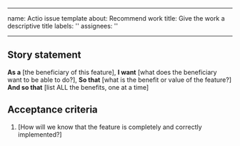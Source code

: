 <!-- SPDX-License-Identifier: Apache-2.0 -->

---
name: Actio issue template
about: Recommend work
title: Give the work a descriptive title
labels: ''
assignees: ''

---

## Story statement

**As a** [the beneficiary of this feature],
**I want** [what does the beneficiary want to be able to do?],
**So that** [what is the benefit or value of the feature?]
**And so that** [list ALL the benefits, one at a time]

## Acceptance criteria
1. [How will we know that the feature is completely and correctly implemented?]
